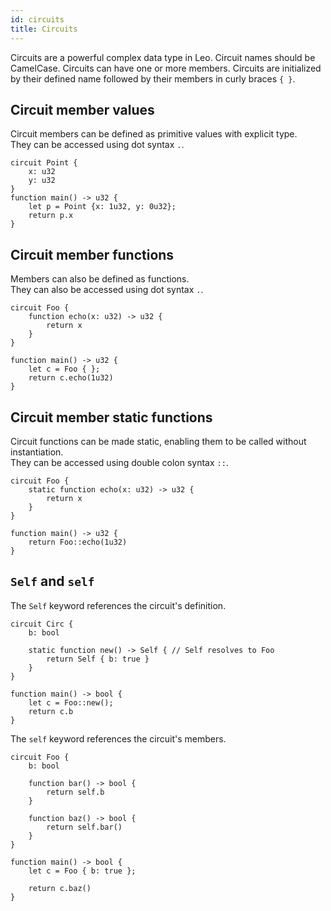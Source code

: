 ```yaml
---
id: circuits
title: Circuits
---
```


Circuits are a powerful complex data type in Leo. 
Circuit names should be CamelCase.
Circuits can have one or more members. 
Circuits are initialized by their defined name followed by their members in curly braces `{ }`.

## Circuit member values
Circuit members can be defined as primitive values with explicit type.  
They can be accessed using dot syntax `.`.

```leo
circuit Point {
    x: u32
    y: u32
}
function main() -> u32 {
    let p = Point {x: 1u32, y: 0u32};
    return p.x
}
```

## Circuit member functions
Members can also be defined as functions.  
They can also be accessed using dot syntax `.`. 

```leo
circuit Foo {
    function echo(x: u32) -> u32 {
        return x
    }
}

function main() -> u32 {
    let c = Foo { };
    return c.echo(1u32)
}
```

## Circuit member static functions
Circuit functions can be made static, enabling them to be called without instantiation.  
They can be accessed using double colon syntax `::`.

```leo
circuit Foo {
    static function echo(x: u32) -> u32 {
        return x
    }
}

function main() -> u32 {
    return Foo::echo(1u32)
}
```

## `Self` and `self`
The `Self` keyword references the circuit's definition.
```leo
circuit Circ {
    b: bool

    static function new() -> Self { // Self resolves to Foo
        return Self { b: true }
    }
}

function main() -> bool {
    let c = Foo::new();
    return c.b
}
```

The `self` keyword references the circuit's members.
```leo
circuit Foo {
    b: bool
  
    function bar() -> bool {
        return self.b 
    }
    
    function baz() -> bool {
        return self.bar()
    }
}

function main() -> bool {
    let c = Foo { b: true };

    return c.baz() 
}
```

